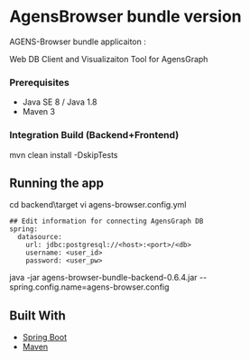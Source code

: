 # AgensBrowser bundle version

AGENS-Browser bundle applicaiton :

Web DB Client and Visualizaiton Tool for AgensGraph

### Prerequisites

* Java SE 8 / Java 1.8
* Maven 3

### Integration Build (Backend+Frontend)

mvn clean install -DskipTests

## Running the app

cd backend\target
vi agens-browser.config.yml
```
## Edit information for connecting AgensGraph DB
spring:
  datasource:
    url: jdbc:postgresql://<host>:<port>/<db>
    username: <user_id>
    password: <user_pw>
```
java -jar agens-browser-bundle-backend-0.6.4.jar --spring.config.name=agens-browser.config

## Built With

* [Spring Boot](https://projects.spring.io/spring-boot/)
* [Maven](https://maven.apache.org/)
